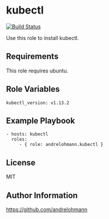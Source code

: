 kubectl
=======

[![Build Status](https://travis-ci.org/andrelohmann/ansible-role-kubectl.svg?branch=master)](https://travis-ci.org/andrelohmann/ansible-role-kubectl)

Use this role to install kubectl.

Requirements
------------

This role requires ubuntu.

Role Variables
--------------

    kubectl_version: v1.13.2

Example Playbook
----------------

    - hosts: kubectl
      roles:
         - { role: andrelohmann.kubectl }

License
-------

MIT

Author Information
------------------

https://github.com/andrelohmann
